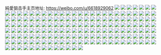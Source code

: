 純愛狙击手主页地址: https://weibo.com/u/6618929062 
![](https://wx4.sinaimg.cn/mw2000/007dWlOmly1h8rjq0ljenj30v91voqsp.jpg) 
![](https://wx4.sinaimg.cn/mw2000/007dWlOmly1h8d17ibn2aj31sc2ds7wi.jpg) 
![](https://wx4.sinaimg.cn/mw2000/007dWlOmly1h8d17etwhyj31sc2ds4qq.jpg) 
![](https://wx4.sinaimg.cn/mw2000/007dWlOmly1h8d17qbfstj31sc2dsb2a.jpg) 
![](https://wx4.sinaimg.cn/mw2000/007dWlOmly1h8arcp8rdlj32c0340qv6.jpg) 
![](https://wx4.sinaimg.cn/mw2000/007dWlOmly1h8arcrb96aj32c03404qq.jpg) 
![](https://wx4.sinaimg.cn/mw2000/007dWlOmly1h8arcsx9evj31t92j17wh.jpg) 
![](https://wx4.sinaimg.cn/mw2000/007dWlOmly1h87321frc6j31ok28rx6p.jpg) 
![](https://wx4.sinaimg.cn/mw2000/007dWlOmly1h87323rt2kj31sc2ds1kx.jpg) 
![](https://wx4.sinaimg.cn/mw2000/007dWlOmly1h8731t9oaij31ho1zje81.jpg) 
![](https://wx4.sinaimg.cn/mw2000/007dWlOmly1h87322tym7j31ng27ab29.jpg) 
![](https://wx4.sinaimg.cn/mw2000/007dWlOmly1h8731na2dpj31nu2741fd.jpg) 
![](https://wx4.sinaimg.cn/mw2000/007dWlOmly1h8731u89lkj31oj28qqtw.jpg) 
![](https://wx4.sinaimg.cn/mw2000/007dWlOmly1h7zat9jas5j31db23w1kx.jpg) 
![](https://wx4.sinaimg.cn/mw2000/007dWlOmly1h7zataudnaj31pg29x4qp.jpg) 
![](https://wx4.sinaimg.cn/mw2000/007dWlOmly1h7zatda7m9j31nt27qx6p.jpg) 
![](https://wx4.sinaimg.cn/mw2000/007dWlOmly1h7vpuavg0zj32c0340e82.jpg) 
![](https://wx4.sinaimg.cn/mw2000/007dWlOmly1h7t0rpsch1j30v91vo1i0.jpg) 
![](https://wx4.sinaimg.cn/mw2000/007dWlOmly1h7feblikn8j30v91vob29.jpg) 
![](https://wx4.sinaimg.cn/mw2000/007dWlOmly1h7fedimwkkj324a320e81.jpg) 
![](https://wx4.sinaimg.cn/mw2000/007dWlOmly1h7fedeuwvqj32c02zbnlb.jpg) 
![](https://wx4.sinaimg.cn/mw2000/007dWlOmly1h7fedhil15j30sg1aq4jo.jpg) 
![](https://wx4.sinaimg.cn/mw2000/007dWlOmly1h7febr7h66j30sg1kwna1.jpg) 
![](https://wx4.sinaimg.cn/mw2000/007dWlOmly1h7fecfzckxj30sg2mt4qq.jpg) 
![](https://wx4.sinaimg.cn/mw2000/007dWlOmly1h7fedb9k13j31s035s1jl.jpg) 
![](https://wx4.sinaimg.cn/mw2000/007dWlOmly1h7febdy1hlj30v90v27ap.jpg) 
![](https://wx4.sinaimg.cn/mw2000/007dWlOmly1h79o0266hkj31ow2967wi.jpg) 
![](https://wx4.sinaimg.cn/mw2000/007dWlOmly1h79o00o1qqj31sc2dsqv6.jpg) 
![](https://wx4.sinaimg.cn/mw2000/007dWlOmly1h79o03g3sdj32c0340e82.jpg) 
![](https://wx4.sinaimg.cn/mw2000/007dWlOmly1h79o06flbnj32c03407wh.jpg) 
![](https://wx4.sinaimg.cn/mw2000/007dWlOmly1h79o01bzpgj31bw1bwk6s.jpg) 
![](https://wx4.sinaimg.cn/mw2000/007dWlOmly1h79o04zq10j32bz2c01kz.jpg) 
![](https://wx4.sinaimg.cn/mw2000/007dWlOmly1h6wxvz3l8pj31sb2dsu0x.jpg) 
![](https://wx4.sinaimg.cn/mw2000/007dWlOmly1h6wxvn3wvpj30v91jfqgy.jpg) 
![](https://wx4.sinaimg.cn/mw2000/007dWlOmly1h6wxvx1rktj30sg23uwll.jpg) 
![](https://wx4.sinaimg.cn/mw2000/007dWlOmly1h6wxvsytuej31sc2dshdu.jpg) 
![](https://wx4.sinaimg.cn/mw2000/007dWlOmly1h6pv8n883lj30tu13u3zy.jpg) 
![](https://wx4.sinaimg.cn/mw2000/007dWlOmly1h6pv8ziepsj30tu13uqah.jpg) 
![](https://wx4.sinaimg.cn/mw2000/007dWlOmly1h6n9chdhk8j30sg46lu0y.jpg) 
![](https://wx4.sinaimg.cn/mw2000/007dWlOmly1h6n9d0itc8j30sg36eu0x.jpg) 
![](https://wx4.sinaimg.cn/mw2000/007dWlOmly1h6n9lqik2hj30kp35s11q.jpg) 
![](https://wx4.sinaimg.cn/mw2000/007dWlOmly1h6n9d2x760j321h2pz4qq.jpg) 
![](https://wx4.sinaimg.cn/mw2000/007dWlOmly1h6n9d5oigej323i2so4qq.jpg) 
![](https://wx4.sinaimg.cn/mw2000/007dWlOmly1h6n9c29v37j32692wchdu.jpg) 
![](https://wx4.sinaimg.cn/mw2000/007dWlOmly1h6hzhy92g6j31go2dj1ky.jpg) 
![](https://wx4.sinaimg.cn/mw2000/007dWlOmly1h6hzhtcwtfj30v91ji1kr.jpg) 
![](https://wx4.sinaimg.cn/mw2000/007dWlOmly1h6hzi4zj37j30v91ivq8k.jpg) 
![](https://wx4.sinaimg.cn/mw2000/007dWlOmly1h6fhwlksiyj30q51bm11a.jpg) 
![](https://wx4.sinaimg.cn/mw2000/007dWlOmly1h6fhwizbg2j30qm15f75m.jpg) 
![](https://wx4.sinaimg.cn/mw2000/007dWlOmly1h60koaf81ij30v916etdl.jpg) 
![](https://wx4.sinaimg.cn/mw2000/007dWlOmly1h60kocfojnj30v91gljsd.jpg) 
![](https://wx4.sinaimg.cn/mw2000/007dWlOmly1h5y2mqsf8kj30v910mwfv.jpg) 
![](https://wx4.sinaimg.cn/mw2000/007dWlOmly1h5y2vjtwbfj322x2rwx6q.jpg) 
![](https://wx4.sinaimg.cn/mw2000/007dWlOmly1h5cdl6397aj30sg1kwha0.jpg) 
![](https://wx4.sinaimg.cn/mw2000/007dWlOmly1h5cdl4xai3j31kw2dckjl.jpg) 
![](https://wx4.sinaimg.cn/mw2000/007dWlOmly1h5cdl6rg3rj31sc1sc7wh.jpg) 
![](https://wx4.sinaimg.cn/mw2000/007dWlOmly1h5cdl7fr85j31sc1sc1kx.jpg) 
![](https://wx4.sinaimg.cn/mw2000/007dWlOmly1h5cdl9wlixj31zv2ntqv5.jpg) 
![](https://wx4.sinaimg.cn/mw2000/007dWlOmly1h5cdl8oseyj31sc2dsu0x.jpg) 
![](https://wx4.sinaimg.cn/mw2000/007dWlOmly1h5cdlbvylwj31r42dr7wh.jpg) 
![](https://wx4.sinaimg.cn/mw2000/007dWlOmly1h4zaeu4mnmj30v91vo4ic.jpg) 
![](https://wx4.sinaimg.cn/mw2000/007dWlOmly1h4w623f70zj33402c04qq.jpg) 
![](https://wx4.sinaimg.cn/mw2000/007dWlOmly1h4w653uqxvj30tu0y8aig.jpg) 
![](https://wx4.sinaimg.cn/mw2000/007dWlOmly1h4w61z0v74j30u00u0ac5.jpg) 
![](https://wx4.sinaimg.cn/mw2000/007dWlOmly1h4w61yc4w3j31400u0411.jpg) 
![](https://wx4.sinaimg.cn/mw2000/007dWlOmly1h4w61yn906j30dd0j7jsq.jpg) 
![](https://wx4.sinaimg.cn/mw2000/007dWlOmly1h4w61z87fjj306108p0ss.jpg) 
![](https://wx4.sinaimg.cn/mw2000/007dWlOmly1h4w61zwbzlj30ky0u0acq.jpg) 
![](https://wx4.sinaimg.cn/mw2000/007dWlOmly1h4w636uxq4j30u015vtfj.jpg) 
![](https://wx4.sinaimg.cn/mw2000/007dWlOmly1h4w620dqc9j31as1ijaxf.jpg) 
![](https://wx4.sinaimg.cn/mw2000/007dWlOmly1h4w61zkmu5j30k20k7qam.jpg) 
![](https://wx4.sinaimg.cn/mw2000/007dWlOmly1h4kppu16p1j30v91voe81.jpg) 
![](https://wx4.sinaimg.cn/mw2000/007dWlOmly1h4gqdcyqs6j30v91et1c4.jpg) 
![](https://wx4.sinaimg.cn/mw2000/007dWlOmly1h4gqeblrkpj30v91voe81.jpg) 
![](https://wx4.sinaimg.cn/mw2000/007dWlOmly1h4gqg4jjjnj31ex27wni7.jpg) 
![](https://wx4.sinaimg.cn/mw2000/007dWlOmly1h4gqfdi5svj323n2b11ky.jpg) 
![](https://wx4.sinaimg.cn/mw2000/007dWlOmly1h4gqfym774j32c0340npg.jpg) 
![](https://wx4.sinaimg.cn/mw2000/007dWlOmly1h4gqfmgcspj31kk23d7wi.jpg) 
![](https://wx4.sinaimg.cn/mw2000/007dWlOmly1h4bf2xka6aj31rb2cfb29.jpg) 
![](https://wx4.sinaimg.cn/mw2000/007dWlOmly1h4bf2pnfrnj31nt2997wh.jpg) 
![](https://wx4.sinaimg.cn/mw2000/007dWlOmly1h48ii0p2jnj30v91vowpp.jpg) 
![](https://wx4.sinaimg.cn/mw2000/007dWlOmly1h48ihzbxbhj30v91vonav.jpg) 
![](https://wx4.sinaimg.cn/mw2000/007dWlOmly1h413cg0polj31xk20fe81.jpg) 
![](https://wx4.sinaimg.cn/mw2000/007dWlOmly1h413co9791j31s72dl7wq.jpg) 
![](https://wx4.sinaimg.cn/mw2000/007dWlOmly1h413cp07g2j30ye156k4i.jpg) 
![](https://wx4.sinaimg.cn/mw2000/007dWlOmly1h413cf7qz3j32c03407wi.jpg) 
![](https://wx4.sinaimg.cn/mw2000/007dWlOmly1h413cqsr5sj32d2340kjm.jpg) 
![](https://wx4.sinaimg.cn/mw2000/007dWlOmly1h413cpk9o3j31ec1llkfv.jpg) 
![](https://wx4.sinaimg.cn/mw2000/007dWlOmly1h413chipctj32c0340x6q.jpg) 
![](https://wx4.sinaimg.cn/mw2000/007dWlOmly1h3yco3ecn8j30bi0cuwfc.jpg) 
![](https://wx4.sinaimg.cn/mw2000/007dWlOmly1h3o33cjy1pj31hd1z5wqk.jpg) 
![](https://wx4.sinaimg.cn/mw2000/007dWlOmly1h3o33a3j2aj31dt1vbwpb.jpg) 
![](https://wx4.sinaimg.cn/mw2000/007dWlOmly1h3o33bphitj30s211fgsv.jpg) 
![](https://wx4.sinaimg.cn/mw2000/007dWlOmly1h3o339e407j31kh23be2e.jpg) 
![](https://wx4.sinaimg.cn/mw2000/007dWlOmly1h3o33b0bsrj31px259k7d.jpg) 
![](https://wx4.sinaimg.cn/mw2000/007dWlOmly1h3o333lwl6j31531isdrz.jpg) 
![](https://wx4.sinaimg.cn/mw2000/007dWlOmly1h3o33jjklvj31sc2ds1ky.jpg) 
![](https://wx4.sinaimg.cn/mw2000/007dWlOmly1h3o332us82j31pu29te82.jpg) 
![](https://wx4.sinaimg.cn/mw2000/007dWlOmly1h3o33evh7zj31fl1i7nlx.jpg) 
![](https://wx4.sinaimg.cn/mw2000/007dWlOmly1h3o33gxjzzj32642ldqv5.jpg) 
![](https://wx4.sinaimg.cn/mw2000/007dWlOmly1h3ify6m690j31pc2al7wh.jpg) 
![](https://wx4.sinaimg.cn/mw2000/007dWlOmly1h34fy1g6btj30v90yc7dq.jpg) 
![](https://wx4.sinaimg.cn/mw2000/007dWlOmly1h320nim8ycj30sg21se6v.jpg) 
![](https://wx4.sinaimg.cn/mw2000/007dWlOmly1h320pgdb23j30sg5slu0z.jpg) 
![](https://wx4.sinaimg.cn/mw2000/007dWlOmly1h320m7jkmgj32c02c0kjm.jpg) 
![](https://wx4.sinaimg.cn/mw2000/007dWlOmly1h320mfvaiuj31el1ele81.jpg) 
![](https://wx4.sinaimg.cn/mw2000/007dWlOmly1h320qnsa78j30u20u2qiu.jpg) 
![](https://wx4.sinaimg.cn/mw2000/007dWlOmly1h320n1d8jwj31781kxnpd.jpg) 
![](https://wx4.sinaimg.cn/mw2000/007dWlOmly1h320n3rex4j31551i5hdt.jpg) 
![](https://wx4.sinaimg.cn/mw2000/007dWlOmly1h320n68uytj316o1kxx6p.jpg) 
![](https://wx4.sinaimg.cn/mw2000/007dWlOmly1h320rjkycjj30tx0v0div.jpg) 
![](https://wx4.sinaimg.cn/mw2000/007dWlOmly1h2v5y4uxhcj31u72w9npd.jpg) 
![](https://wx4.sinaimg.cn/mw2000/007dWlOmly1h2v5y1n4ooj31xg2yje82.jpg) 
![](https://wx4.sinaimg.cn/mw2000/007dWlOmly1h2v5xtmnggj32d2340u0x.jpg) 
![](https://wx4.sinaimg.cn/mw2000/007dWlOmly1h2v5y67kakj322u2tsqv5.jpg) 
![](https://wx4.sinaimg.cn/mw2000/007dWlOmly1h2v5y2m3uvj31t52dstxs.jpg) 
![](https://wx4.sinaimg.cn/mw2000/007dWlOmly1h2v5y83e6oj32d2340npe.jpg) 
![](https://wx4.sinaimg.cn/mw2000/007dWlOmly1h2f97h3jpyj31u32b5x6p.jpg) 
![](https://wx4.sinaimg.cn/mw2000/007dWlOmly1h2f97mk8o3j31sc2dsaze.jpg) 
![](https://wx4.sinaimg.cn/mw2000/007dWlOmly1h2f97l1kfoj324w2fnb2a.jpg) 
![](https://wx4.sinaimg.cn/mw2000/007dWlOmly1h2f97ra4c9j31sg2dse82.jpg) 
![](https://wx4.sinaimg.cn/mw2000/007dWlOmly1h2f97u6mycj32bz2p0e82.jpg) 
![](https://wx4.sinaimg.cn/mw2000/007dWlOmly1h2f97vrrscj32c0340hdt.jpg) 
![](https://wx4.sinaimg.cn/mw2000/007dWlOmly1h2f97dqwgoj30sg35se83.jpg) 
![](https://wx4.sinaimg.cn/mw2000/007dWlOmly1h2e3ye91d6j31ky2dc4qq.jpg) 
![](https://wx4.sinaimg.cn/mw2000/007dWlOmly1h2e3y8wic7j30yr1g4gyq.jpg) 
![](https://wx4.sinaimg.cn/mw2000/007dWlOmly1h2e3yajlkaj31731slwy9.jpg) 
![](https://wx4.sinaimg.cn/mw2000/007dWlOmly1h2e3y896d0j335s35shdv.jpg) 
![](https://wx4.sinaimg.cn/mw2000/007dWlOmly1h2dw2rl5kxj30v90wwdil.jpg) 
![](https://wx4.sinaimg.cn/mw2000/007dWlOmly1h2dw2sdlutj30v31aywlo.jpg) 
![](https://wx4.sinaimg.cn/mw2000/007dWlOmly1h2a05i1vxlj32c02c0kjl.jpg) 
![](https://wx4.sinaimg.cn/mw2000/007dWlOmly1h2a05k4x0xj32c02c0kjm.jpg) 
![](https://wx4.sinaimg.cn/mw2000/007dWlOmly1h2a06or9c0j32bc3gwqv6.jpg) 
![](https://wx4.sinaimg.cn/mw2000/007dWlOmly1h24v9jx5ybj31sc2dshdu.jpg) 
![](https://wx4.sinaimg.cn/mw2000/007dWlOmly1h1xyec34tnj30u0141tjw.jpg) 
![](https://wx4.sinaimg.cn/mw2000/007dWlOmly1h1t9lgnddzj31sc2ds1kz.jpg) 
![](https://wx4.sinaimg.cn/mw2000/007dWlOmly1h1t9lbvntlj31rk2cqkjm.jpg) 
![](https://wx4.sinaimg.cn/mw2000/007dWlOmly1h1t9llfs7lj31sa27r000.jpg) 
![](https://wx4.sinaimg.cn/mw2000/007dWlOmly1h1t9m6mploj31sb1ywx6q.jpg) 
![](https://wx4.sinaimg.cn/mw2000/007dWlOmly1h1t9lrtzllj31pv28fb2a.jpg) 
![](https://wx4.sinaimg.cn/mw2000/007dWlOmly1h1s5tur3ayj30u00u011i.jpg) 
![](https://wx4.sinaimg.cn/mw2000/007dWlOmly1h1s5tv8579j30u00u0n5q.jpg) 
![](https://wx4.sinaimg.cn/mw2000/007dWlOmly1h1s5tvkrrdj30u00u0qcn.jpg) 
![](https://wx4.sinaimg.cn/mw2000/007dWlOmly1h1s5tw0xo8j30u00u0tie.jpg) 
![](https://wx4.sinaimg.cn/mw2000/007dWlOmly1h1s5twe8zkj30u00u046e.jpg) 
![](https://wx4.sinaimg.cn/mw2000/007dWlOmly1h1s5twtvucj30u00u0gur.jpg) 
![](https://wx4.sinaimg.cn/mw2000/007dWlOmly1h1s5tx7gonj30u00u049h.jpg) 
![](https://wx4.sinaimg.cn/mw2000/007dWlOmly1h1s5tyrb25j30u00u047z.jpg) 
![](https://wx4.sinaimg.cn/mw2000/007dWlOmly1h1s5tufvbcj30u00u0aie.jpg) 
![](https://wx4.sinaimg.cn/mw2000/007dWlOmly1h1ob1rnqwqj31gs1wab1h.jpg) 
![](https://wx4.sinaimg.cn/mw2000/007dWlOmly1h1ob1qkgr7j329d2pwb2a.jpg) 
![](https://wx4.sinaimg.cn/mw2000/007dWlOmly1h1ko9qc5eej31jp20pwyu.jpg) 
![](https://wx4.sinaimg.cn/mw2000/007dWlOmly1h1ko9pgcznj31ie22x1kx.jpg) 
![](https://wx4.sinaimg.cn/mw2000/007dWlOmly1h1ko9r3s79j31ms1sc1at.jpg) 
![](https://wx4.sinaimg.cn/mw2000/007dWlOmly1h14irsabj7j31001gd4iz.jpg) 
![](https://wx4.sinaimg.cn/mw2000/007dWlOmly1h14irvmin8j316o1kx4qp.jpg) 
![](https://wx4.sinaimg.cn/mw2000/007dWlOmly1h14is3tg48j316o1kx7wh.jpg) 
![](https://wx4.sinaimg.cn/mw2000/007dWlOmly1h14is7kenuj316o1kxtzq.jpg) 
![](https://wx4.sinaimg.cn/mw2000/007dWlOmly1h14isd9yhgj314716o7k3.jpg) 
![](https://wx4.sinaimg.cn/mw2000/007dWlOmly1h14isbd9i3j316o1kxx4m.jpg) 
![](https://wx4.sinaimg.cn/mw2000/007dWlOmly1h14iryu8vjj316o1kxhc8.jpg) 
![](https://wx4.sinaimg.cn/mw2000/007dWlOmly1h14irpar7uj311l1e3wzs.jpg) 
![](https://wx4.sinaimg.cn/mw2000/007dWlOmly1h0r6cdywplj31hd1tbb2a.jpg) 
![](https://wx4.sinaimg.cn/mw2000/007dWlOmly1gwa3up0n3xj323u35s4qq.jpg) 
![](https://wx4.sinaimg.cn/mw2000/007dWlOmly1gv1e151an0j60ts153wsf02.jpg) 
![](https://wx4.sinaimg.cn/mw2000/007dWlOmly1gv1e1i1qkoj60nz13i16502.jpg) 
![](https://wx4.sinaimg.cn/mw2000/007dWlOmly1gv1e1rowd5j32c02c0qv5.jpg) 
![](https://wx4.sinaimg.cn/mw2000/007dWlOmly1gv1e1ca15sj30u917d7dx.jpg) 
![](https://wx4.sinaimg.cn/mw2000/007dWlOmly1gv1e1gpl2aj60sg2cfhdt02.jpg) 
![](https://wx4.sinaimg.cn/mw2000/007dWlOmly1gv1e1iu9mtj60v914y13602.jpg) 
